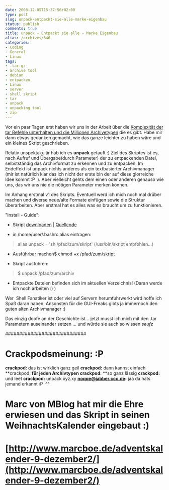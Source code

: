 ```yaml
---
date: 2008-12-05T15:37:56+02:00
type: post
slug: unpack-entpackt-sie-alle-marke-eigenbau
status: publish
comments: true
title: unpack - Entpackt sie alle - Marke Eigenbau
alias: /archives/346
categories:
- Coding
- General
- Linux
tags:
- .tar.gz
- archive tool
- debian
- entpacken
- Linux
- server
- shell skript
- tar
- unpack
- unpacking tool
- zip
---
```


Vor ein paar Tagen erst haben wir uns in der Arbeit über die [Komplexität der tar Befehle unterhalten und die Millionen Archivetypen](http://www.linux-fuer-alle.de/doc_show.php?docid=76) die es gibt. Habe mir dann etwas gedanken gemacht, wie das ganze leichter zu haben wäre und ein kleines Skript geschrieben.

Relativ unspektakulär hab ich es **unpack** getauft :)
Ziel des Skriptes ist es, nach Aufruf und Übergabe(durch Parameter) der zu entpackenden Datei, selbstständig das Archivformat zu erkennen und zu entpacken. Im Endeffekt ist unpack nichts anderes als ein textbasierter Archivmanager (mir ist natürlich klar das ich nicht der erste bin der auf diese glorreiche Idee kommt :P  ). Aber vielleicht gehts dem einen oder anderen genauso wie uns, das wir uns nie die nötigen Parameter merken können.

Im Anhang erstmal v1 des Skripts. Eventuell werd ich mich noch mal drüber machen und diverse neue/alte Formate einfügen sowie die Struktur überarbeiten. Aber erstmal hat es alles was es braucht um zu funktionieren.

"Install - Guide":



	
  * Skript [downloaden](http://zwetschge.org/unpack/) | [Quellcode](http://paste.pocoo.org/show/93956/)



	
  * in /home/user/.bashrc alias eintragen:




> alias unpack = 'sh /pfad/zum/skript'
(/usr/bin/skript empfohlen...)





	
  * Ausführbar machen$ chmod +x /pfad/zum/skript



	
  * Skript ausführen:




> $ unpack /pfad/zum/archiv





	
  * Entpackte Dateien befinden sich im aktuellen Verzeichnis! (Daran werde ich noch arbeiten :) )


Wer  Shell Fanatiker ist oder viel auf Servern herumfuhrwerkt wird hoffe ich Spaß daran haben. Ansonsten für die GUI-Freaks gibts ja immernoch den guten alten Archivmanager :)

Das einzig doofe an der Geschichte ist... jetzt musst ich mich mit den .tar Parametern auseinander setzen ... und würde sie auch so wissen *seufz*

#############################

# Crackpodsmeinung: :P

**crackpod:** das ist wirklich ganz geil
**crackpod:** dann kannst einfach
**crackpod: **für jeden Archivtypen
**crackpod:**** **so ganz lässig
**crackpod:** und leet
**crackpod:** unpack xyz.xy
**noqqe@jabber.ccc.de:** jaa da hats jemand erkannt :P  ^^
# Marc von MBlog hat mir die Ehre erwiesen und das Skript in seinen WeihnachtsKalender eingebaut :)
# [http://www.marcboe.de/adventskalender-9-dezember2/](http://www.marcboe.de/adventskalender-9-dezember2/)



